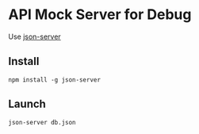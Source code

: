 # API Mock Server for Debug

Use [json-server](https://github.com/typicode/json-server)

## Install

``
npm install -g json-server
``

## Launch

``
json-server db.json
``
